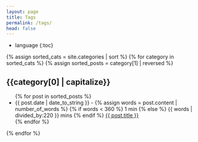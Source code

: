 ```yaml
---
layout: page
title: Tags
permalink: /tags/
head: false
---
```


* language
{:toc}


{% assign sorted_cats = site.categories | sort %}
{% for category in sorted_cats %}
{% assign sorted_posts = category[1] | reversed %}
## {{category[0] | capitalize}}
<ul>
  {% for post in sorted_posts %}
  <li>
    <span class="post-date" display="inline">{{ post.date | date_to_string }}</span>
      -
    <span class="post-date" display="inline">
      {% assign words = post.content | number_of_words %}
        {% if words < 360 %}
          1 min
        {% else %}
          {{ words | divided_by:220 }} mins
        {% endif %}
    </span>
    <a href="{{ site.baseurl }}{{  post.url }}">{{  post.title }}</a>

  </li>
  {% endfor %}
</ul>
{% endfor %}